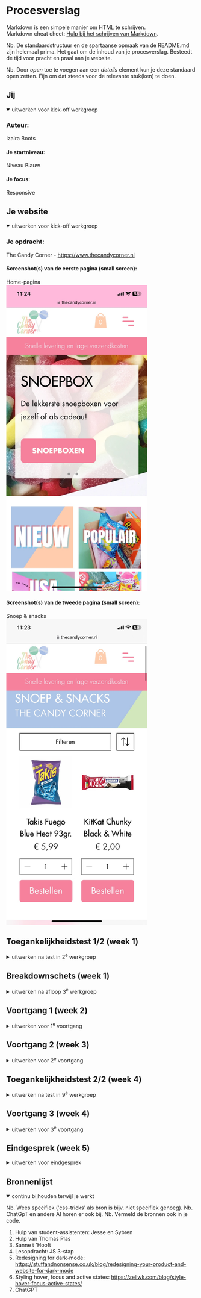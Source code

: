 # Procesverslag
Markdown is een simpele manier om HTML te schrijven.  
Markdown cheat cheet: [Hulp bij het schrijven van Markdown](https://github.com/adam-p/markdown-here/wiki/Markdown-Cheatsheet).

Nb. De standaardstructuur en de spartaanse opmaak van de README.md zijn helemaal prima. Het gaat om de inhoud van je procesverslag. Besteedt de tijd voor pracht en praal aan je website.

Nb. Door *open* toe te voegen aan een *details* element kun je deze standaard open zetten. Fijn om dat steeds voor de relevante stuk(ken) te doen.





## Jij

<details open>
  <summary>uitwerken voor kick-off werkgroep</summary>

  ### Auteur:
  Izaira Boots

  #### Je startniveau:
  Niveau Blauw

  #### Je focus:
  Responsive
 
</details>





## Je website

<details open>
  <summary>uitwerken voor kick-off werkgroep</summary>

  ### Je opdracht:
  The Candy Corner - https://www.thecandycorner.nl

  #### Screenshot(s) van de eerste pagina (small screen): 
  Home-pagina  
  <img src="readme-images/screenshot-thecandycorner1.jpeg" width="375px" alt="Startscherm van de website The Candy Corner. Hier staat informatie over de verschillende producten, een overzicht van de populairste producten en foto's. Ook kun je via hier navigeren naar de verschillende tabladen.">

  #### Screenshot(s) van de tweede pagina (small screen):
  Snoep & snacks  
  <img src="readme-images/screenshot-thecandycorner2.jpeg" width="375px" alt="Snoep & Snack pagina. Op deze pagina kun je een keuze maken uit verschillende snacks om te bestellen. Je kunt filteren op de specificaties naar keuze. ">
 
</details>



## Toegankelijkheidstest 1/2 (week 1)

<details>
  <summary>uitwerken na test in 2<sup>e</sup> werkgroep</summary>

  ### Bevindingen
  Lijst met je bevindingen die in de test naar voren kwamen:

  Positieve punten:
  - Alle inhoud van de site wordt duidelijk benoemd in de screenreader.
  - Inhoud van de linkjes/wat het linkje in houdt, wordt benoemd in de screenreader.
  
  Negatieve punten:
  - Afbeeldingen hebben geen alt tekst.
  - Er is geen dark-mode beschikbaar.
  - HTML zit vol met errors.

</details>



## Breakdownschets (week 1)

<details>
  <summary>uitwerken na afloop 3<sup>e</sup> werkgroep</summary>

  ### de hele pagina: 
  <img src="readme-images/breakdownschets_page.png" width="375px" alt="breakdown van de hele pagina">

  ### dynamisch deel: 
  <img src="readme-images/breakdownschets_dynamisch.png" width="375px" alt="breakdown van een dynamisch deel">

</details>





## Voortgang 1 (week 2)

<details>
  <summary>uitwerken voor 1<sup>e</sup> voortgang</summary>

  ### Stand van zaken
  Wat goed gaat:
  Alle content staat in het HTML bestand van pagina 1. 

  Wat minder goed gaat:
  - Images verkeerd neergezet
  - Het lukte me niet om een font toe te voegen aan mijn site.


  ### Agenda voor meeting
  samen met je groepje opstellen

  | student 1      | student 2          | student 3    | student 4        |
  | ---            | ---                | ---          | ---              |
  | dit bespreken  | en dit             | en ik dit    | en dan ik dat    |
  | en dat ook nog | dit als er tijd is | nog een punt | dit wil ik zeker |
  | ...            | ...                | ...          | ...              |
  Vragen/bespreken:
  - Hoe zet ik images op de juiste manier met alt en null alt in mijn html-bestand?
  - Hoe voeg ik op de juiste manier een font toe aan mijn site?

  ### Verslag van meeting
  hier na afloop snel de uitkomsten van de meeting vastleggen

  - Images kun je gemakkelijk toevoegen aan je html door: img tab
  - Wat fout ging bij het toevoegen van het font was dat ik ../ moest toevoegen aan de url om uit de styles map te gaan.
  <img src=readme-images/readme_image1.png alt="Font toegevoegd aan mijn site">

</details>





## Voortgang 2 (week 3)

<details>
  <summary>uitwerken voor 2<sup>e</sup> voortgang</summary>

  ### Stand van zaken
  Wat goed ging:
  - Ik heb bijna alle styling aan mijn eerste pagina toegevoegd

  Wat ik lastig vond:
  - Ik weet niet hoe ik een caroussel moet maken
  - Mijn images willen niet over
  het hele scherm verspreiden.
  - Het lukt me niet om maar 1 bepaalde h2 aan te spreken. Als ik hem wil stylen dan style ik ze allemaal...


  ### Agenda voor meeting
  samen met je groepje opstellen

  | student 1      | student 2          | student 3    | student 4        |
  | ---            | ---                | ---          | ---              |
  | dit bespreken  | en dit             | en ik dit    | en dan ik dat    |
  | en dat ook nog | dit als er tijd is | nog een punt | dit wil ik zeker |
  | ...            | ...                | ...          | ...              |
  Vragen/bespreken:
  - Hoe zorg ik ervoor dat mijn images over de hele breedte van mijn scherm verspreiden?
  - Hoe zorg ik ervoor dat de H2 later op mijn pagina niet de styling van de eerste h2 pakt.

  ### Verslag van meeting
  hier na afloop snel de uitkomsten van de meeting vastleggen

  - Images kun je groter maken doormiddel van de "width" te veranderen of om de cel in je grid groter te maken.
  - Wees met "nth-of-type" heel specifiek met welk element je wilt aanspreken.

</details>




## Toegankelijkheidstest 2/2 (week 4)

<details>
  <summary>uitwerken na test in 9<sup>e</sup> werkgroep</summary>
  <img src="readme-images/wcag1.png" width="375px" alt="Bladzijde 1 WCAG">
  <img src="readme-images/wcag2.png" width="375px" alt="Bladzijde 2 WCAG">
  <img src="readme-images/wcag3.png" width="375px" alt="Bladzijde 3 WCAG">
  <img src="readme-images/wcag4.png" width="375px" alt="Bladzijde 4 WCAG">
  <img src="readme-images/wcag5.png" width="375px" alt="Bladzijde 5 WCAG">

  ### Bevindingen
  Lijst met je bevindingen die in de test naar voren kwamen (geef ook aan wat er verbeterd is):
  
  Verbeterpunten:
  - Alle images hebben een alt/null alt altribute
  - In mijn versie van de site wordt er gebruik gemaakt van list elements.
  - In mijn versie van de site is dark-mode toegepast.
  - HTML is gevalideerd.


</details>





## Voortgang 3 (week 4)

<details>
  <summary>uitwerken voor 3<sup>e</sup> voortgang</summary>

  ### Stand van zaken
  Wat goed ging:
  - Het is me gelukt om de caroussel een mooie styling te geven, zonder dat alles door elkaar stond.
  <img src="readme-images/readme_image2.png" width="375px" alt="Eindresultaat caroussel">

  Wat ik lastig vond:
  - Sommige onderdelen van mijn pagina krijg ik niet responsive.
  - Het is voor mij onduidelijk hoe je h1,h2 en h4 etc... gebruik in een footer.
  - Soms twijfel ik of iets een button-element of een a-element is.



  ### Agenda voor meeting
  samen met je groepje opstellen

  | student 1      | student 2          | student 3    | student 4        |
  | ---            | ---                | ---          | ---              |
  | dit bespreken  | en dit             | en ik dit    | en dan ik dat    |
  | en dat ook nog | dit als er tijd is | nog een punt | dit wil ik zeker |
  | ...            | ...                | ...          | ...              |
  Vragen/bespreken:
  - Hoe maak ik grid, flexbox en images responsive?
  - Hoe werkt h2, h3 en h4 ook alweer.
  - Wanneer is iets een a-element en wanneer is iets een button-element?

  ### Verslag van meeting
  hier na afloop snel de uitkomsten van de meeting vastleggen

  - Uitleg gekregen over background-image.
  <img src="readme-images/readme_image3.png" width="375px" alt="Code voor background-image">
  - Uitleg gekregen over caroussel met javascript.
  - Responsive maken kan doormiddel van @media en door responsive elementen te gebruiken zoals em en %.
  - Een sectie begint altijd met een h2 en een pagina begint altijd met h1.

</details>





## Eindgesprek (week 5)

<details>
  <summary>uitwerken voor eindgesprek</summary>

  ### Je uitkomst - karakteristiek screenshots:
  <img src="readme-images/readme-image_screenshot1.png" width="375px" alt="Uitkomst pagina 1 groot scherm">
  <img src="readme-images/readme-image_screenshot2.png" width="375px" alt="Uitkomst pagina 1 klein scherm">
  <img src="readme-images/readme-image_screenshot3.png" width="375px" alt="Uitkomst pagina 2 groot scherm">
  <img src="readme-images/readme-image_screenshot4.png" width="375px" alt="Uitkomst pagina 2 klein scherm">


  ### Dit ging goed/Heb ik geleerd: 
  Ik heb heel veel van code geleerd dit blok. Ik ben niet heel goed in coderen en daarom is dit vak een uitdaging voor me.
  Ik heb het meest geleerd als het gaat om errors oplossen of weten hoe ik verder moet als ik vastloop. Dit heb ik
  geleerd door veel te vragen, maar wel zelf verder te coderen en het niet voor me te laten doen. Ik begreep ook nooit hoe je "inspecteren"
  moest gebruiken om je verder te helpen als iets niet lukte. Aan het einde van dit vak had ik dit juist alleen maar open staan en wist
  ik precies waar ik moest kijken.

  <img src="readme-images/readme-image_inspector.png" width="375px" alt="De inspecteren functie begrijp ik nu goed">


  ### Dit was lastig/Is niet gelukt:
  Het is me helaas niet gelukt en vond ik heel lastig om de eerste caroussel op mijn pagina helemaal responsive te maken. Ik heb het zo goed mogelijk  
proberen te maken doormiddel van @media. Maar als ik mijn grid helemaal responsive probeerde te maken dan ging alles van zijn plaats. Ik heb hier bijna
  elke dag aan lopen sleutelen en dit resultaat is het beste resultaat wat ik eruit kon halen.
<img src="readme-images/readme-image_caroussel.png" width="375px" alt="Caroussel tussen-state">

  Ook is het me niet gelukt om de optie aan mijn 2e pagina toe te voegen om te filteren. Dit komt door tijdstekort en omdat ik javascript heel lastig vindt.
  <img src="readme-images/readme-image_filteren1.png" width="375px" alt="Filteren op de officiele website">
  <img src="readme-images/readme-image_filteren2.png" width="375px" alt="Filteren op de mijn website">
</details>





## Bronnenlijst

<details open>
  <summary>continu bijhouden terwijl je werkt</summary>

  Nb. Wees specifiek ('css-tricks' als bron is bijv. niet specifiek genoeg). 
  Nb. ChatGpT en andere AI horen er ook bij.
  Nb. Vermeld de bronnen ook in je code.

  1. Hulp van student-assistenten: Jesse en Sybren
  2. Hulp van Thomas Plas
  3. Sanne t 'Hooft
  3. Lesopdracht: JS 3-stap
  4. Redesigning for dark-mode: https://stuffandnonsense.co.uk/blog/redesigning-your-product-and-website-for-dark-mode
  5. Styling hover, focus and active states: https://zellwk.com/blog/style-hover-focus-active-states/
  5. ChatGPT

</details>